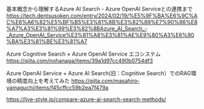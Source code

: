 
基本概念から理解するAzure AI Search - Azure OpenAI Serviceとの連携まで
https://tech.dentsusoken.com/entry/2024/02/19/%E5%9F%BA%E6%9C%AC%E6%A6%82%E5%BF%B5%E3%81%8B%E3%82%89%E7%90%86%E8%A7%A3%E3%81%99%E3%82%8BAzure_AI_Search_-_Azure_OpenAI_Service%E3%81%A8%E3%81%AE%E9%80%A3%E6%90%BA%E3%81%BE%E3%81%A7

Azure Cognitive Search × Azure OpenAI Service エコシステム
https://qiita.com/nohanaga/items/39a1d97cc490b0754df3

Azure OpenAI Service + Azure AI Search(旧：Cognitive Search）でのRAG環境の精度向上を考えてみた
https://qiita.com/masahiro-yamaguchi/items/f45cffcc59b2ea7f479a


https://live-style.jp/compare-azure-ai-search-search-methods/
